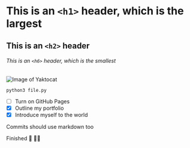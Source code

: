# This is an `<h1>` header, which is the largest

## This is an `<h2>` header

###### This is an `<h6>` header, which is the smallest

![Image of Yaktocat](https://octodex.github.com/images/yaktocat.png)

```
python3 file.py
```

- [ ] Turn on GitHub Pages
- [x] Outline my portfolio
- [X] Introduce myself to the world

Commits should use markdown too

Finished 🥇 👨‍🦲
